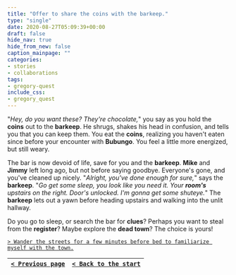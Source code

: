 ```yaml
---
title: "Offer to share the coins with the barkeep."
type: "single"
date: 2020-08-27T05:09:39+00:00
draft: false
hide_nav: true
hide_from_new: false
caption_mainpage: ""
categories:
- stories
- collaborations
tags:
- gregory-quest
include_css:
- gregory_quest
---
```


"*Hey, do you want these? They're chocolate,*" you say as you hold the **coins** out to the **barkeep**. He shrugs, shakes his head in confusion, and tells you that you can keep them. You eat the **coins**, realizing you haven't eaten since before your encounter with **Bubungo**. You feel a little more energized, but still weary. 

The bar is now devoid of life, save for you and the **barkeep**. **Mike** and **Jimmy** left long ago, but not before saying goodbye. Everyone's gone, and you've cleaned up nicely. "*Alright, you've done enough for sure,*" says the **barkeep**. "*Go get some sleep, you look like you need it. Your **room's** upstairs on the right. Door's unlocked. I'm gonna get some shuteye.*" The **barkeep** lets out a yawn before heading upstairs and walking into the unlit hallway.

Do you go to sleep, or search the bar for **clues**? Perhaps you want to steal from the **register**? Maybe explore the **dead town**? The choice is yours!

[``> Wander the streets for a few minutes before bed to familiarize myself with the town.``](../66)

|[``< Previous page``](../64)|[``< Back to the start``](../)|
|---|---|